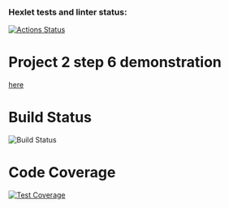 ### Hexlet tests and linter status:
[![Actions Status](https://github.com/Neksus87/java-project-71/actions/workflows/hexlet-check.yml/badge.svg)](https://github.com/Neksus87/java-project-71/actions)

# Project 2 step 6 demonstration
[here](https://asciinema.org/a/Hly2Neh6xxq6YpHM6io6zj44K)

# Build Status
![Build Status](https://github.com/Neksus87/java-project-71/workflows/Build/badge.svg)

# Code Coverage
[![Test Coverage](https://codeclimate.com/github/Neksus87/java-project-71/badges/coverage.svg)](https://codeclimate.com/github/username/repo/coverage)
